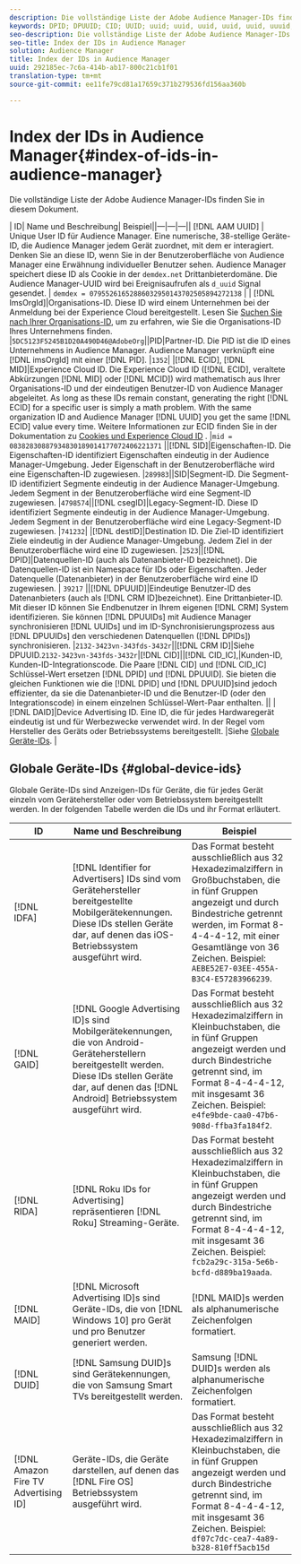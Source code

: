 ```yaml
---
description: Die vollständige Liste der Adobe Audience Manager-IDs finden Sie in diesem Dokument.
keywords: DPID; DPUUID; CID; UUID; uuid; uuid, uuid, uuid, uuid, uuuid, uuuid, uuid, uuuid, uuid, uuid, uuid, uuid, uuid, uuuid, uuuid, uuid
seo-description: Die vollständige Liste der Adobe Audience Manager-IDs finden Sie in diesem Dokument.
seo-title: Index der IDs in Audience Manager
solution: Audience Manager
title: Index der IDs in Audience Manager
uuid: 292185ec-7c6a-414b-ab17-800c21cb1f01
translation-type: tm+mt
source-git-commit: ee11fe79cd81a17659c371b279536fd156aa360b

---
```



# Index der IDs in Audience Manager{#index-of-ids-in-audience-manager}

Die vollständige Liste der Adobe Audience Manager-IDs finden Sie in diesem Dokument.

| ID| Name und Beschreibung| Beispiel||—|—|—|| [!DNL AAM UUID] | Unique User ID für Audience Manager. Eine numerische, 38-stellige Geräte-ID, die Audience Manager jedem Gerät zuordnet, mit dem er interagiert. Denken Sie an diese ID, wenn Sie in der Benutzeroberfläche von Audience Manager eine Erwähnung individueller Benutzer sehen. Audience Manager speichert diese ID als Cookie in der `demdex.net` Drittanbieterdomäne. Die Audience Manager-UUID wird bei Ereignisaufrufen als `d_uuid` Signal gesendet. | `demdex = 07955261652886032950143702505894272138` |
| [!DNL ImsOrgId]|Organisations-ID. Diese ID wird einem Unternehmen bei der Anmeldung bei der Experience Cloud bereitgestellt. Lesen Sie [Suchen Sie nach Ihrer Organisations-ID](https://docs.adobe.com/content/help/en/core-services/interface/manage-users-and-products/organizations.html#concept_EA8AEE5B02CF46ACBDAD6A8508646255), um zu erfahren, wie Sie die Organisations-ID Ihres Unternehmens finden. |`5DC5123F5245B1D20A490D46@AdobeOrg`||PID|Partner-ID. Die PID ist die ID eines Unternehmens in Audience Manager. Audience Manager verknüpft eine [!DNL imsOrgId] mit einer [!DNL PID]. |`1352`|
|[!DNL ECID], [!DNL MID]|Experience Cloud ID. Die Experience Cloud ID ([!DNL ECID], veraltete Abkürzungen [!DNL MID] oder [!DNL MCID]) wird mathematisch aus Ihrer Organisations-ID und der eindeutigen Benutzer-ID von Audience Manager abgeleitet. As long as these IDs remain constant, generating the right [!DNL ECID] for a specific user is simply a math problem. With the same organization ID and Audience Manager [!DNL UUID] you get the same [!DNL ECID] value every time. Weitere Informationen zur ECID finden Sie in der Dokumentation zu [Cookies und Experience Cloud ID](https://docs.adobe.com/content/help/en/id-service/using/intro/cookies.html) . |`mid = 08382830887934830189014177072406221371` ||[!DNL SID]|Eigenschaften-ID. Die Eigenschaften-ID identifiziert Eigenschaften eindeutig in der Audience Manager-Umgebung. Jeder Eigenschaft in der Benutzeroberfläche wird eine Eigenschaften-ID zugewiesen. |`289983`||SID|Segment-ID. Die Segment-ID identifiziert Segmente eindeutig in der Audience Manager-Umgebung. Jedem Segment in der Benutzeroberfläche wird eine Segment-ID zugewiesen. |`4798574`||[!DNL csegID]|Legacy-Segment-ID. Diese ID identifiziert Segmente eindeutig in der Audience Manager-Umgebung. Jedem Segment in der Benutzeroberfläche wird eine Legacy-Segment-ID zugewiesen. |`741232`|
|[!DNL destID]|Destination ID. Die Ziel-ID identifiziert Ziele eindeutig in der Audience Manager-Umgebung. Jedem Ziel in der Benutzeroberfläche wird eine ID zugewiesen. |`2523`||[!DNL DPID]|Datenquellen-ID (auch als Datenanbieter-ID bezeichnet). Die Datenquellen-ID ist ein Namespace für IDs oder Eigenschaften. Jeder Datenquelle (Datenanbieter) in der Benutzeroberfläche wird eine ID zugewiesen. | `39217` ||[!DNL DPUUID]|Eindeutige Benutzer-ID des Datenanbieters (auch als [!DNL CRM ID]bezeichnet). Eine Drittanbieter-ID. Mit dieser ID können Sie Endbenutzer in Ihrem eigenen [!DNL CRM] System identifizieren. Sie können [!DNL DPUUIDs] mit Audience Manager synchronisieren [!DNL UUIDs] und im ID-Synchronisierungsprozess aus [!DNL DPUUIDs] den verschiedenen Datenquellen ([!DNL DPIDs]) synchronisieren. |`2132-3423vn-343fds-3432r`||[!DNL CRM ID]|Siehe DPUUID.`2132-3423vn-343fds-3432r`|[!DNL CID]||[!DNL CID_IC],|Kunden-ID, Kunden-ID-Integrationscode. Die Paare [!DNL CID] und [!DNL CID_IC] Schlüssel-Wert ersetzen [!DNL DPID] und [!DNL DPUUID]. Sie bieten die gleichen Funktionen wie die [!DNL DPID] und [!DNL DPUUID]sind jedoch effizienter, da sie die Datenanbieter-ID und die Benutzer-ID (oder den Integrationscode) in einem einzelnen Schlüssel-Wert-Paar enthalten. ||
|[!DNL DAID]|Device Advertising ID. Eine ID, die für jedes Hardwaregerät eindeutig ist und für Werbezwecke verwendet wird. In der Regel vom Hersteller des Geräts oder Betriebssystems bereitgestellt. |Siehe [Globale Geräte-IDs](#global-device-ids). |

## Globale Geräte-IDs {#global-device-ids}

Globale Geräte-IDs sind Anzeigen-IDs für Geräte, die für jedes Gerät einzeln vom Gerätehersteller oder vom Betriebssystem bereitgestellt werden. In der folgenden Tabelle werden die IDs und ihr Format erläutert.

| ID | Name und Beschreibung | Beispiel  |
| ------------------------------------ | ------------------------------------------------------------------------------------------------------------------------------------------------------------------------------- | -------------------------------------------------------------------------------------------------------------------------------------------------------------------------------------------------------------------------- |
| [!DNL IDFA] | [!DNL Identifier for Advertisers] IDs sind vom Gerätehersteller bereitgestellte Mobilgerätekennungen. Diese IDs stellen Geräte dar, auf denen das iOS-Betriebssystem ausgeführt wird. | Das Format besteht ausschließlich aus 32 Hexadezimalziffern in Großbuchstaben, die in fünf Gruppen angezeigt und durch Bindestriche getrennt werden, im Format 8-4-4-4-12, mit einer Gesamtlänge von 36 Zeichen. Beispiel: `AEBE52E7-03EE-455A-B3C4-E57283966239`. |
| [!DNL GAID] | [!DNL Google Advertising ID]s sind Mobilgerätekennungen, die von Android-Geräteherstellern bereitgestellt werden. Diese IDs stellen Geräte dar, auf denen das [!DNL Android] Betriebssystem ausgeführt wird. | Das Format besteht ausschließlich aus 32 Hexadezimalziffern in Kleinbuchstaben, die in fünf Gruppen angezeigt werden und durch Bindestriche getrennt sind, im Format 8-4-4-4-12, mit insgesamt 36 Zeichen. Beispiel: `e4fe9bde-caa0-47b6-908d-ffba3fa184f2`. |
| [!DNL RIDA] | [!DNL Roku IDs for Advertising] repräsentieren [!DNL Roku] Streaming-Geräte. | Das Format besteht ausschließlich aus 32 Hexadezimalziffern in Kleinbuchstaben, die in fünf Gruppen angezeigt werden und durch Bindestriche getrennt sind, im Format 8-4-4-4-12, mit insgesamt 36 Zeichen. Beispiel: `fcb2a29c-315a-5e6b-bcfd-d889ba19aada`. |
| [!DNL MAID] | [!DNL Microsoft Advertising ID]s sind Geräte-IDs, die von [!DNL Windows 10] pro Gerät und pro Benutzer generiert werden. | [!DNL MAID]s werden als alphanumerische Zeichenfolgen formatiert. |
| [!DNL DUID] | [!DNL Samsung DUID]s sind Gerätekennungen, die von Samsung Smart TVs bereitgestellt werden. | Samsung [!DNL DUID]s werden als alphanumerische Zeichenfolgen formatiert. |
| [!DNL Amazon Fire TV Advertising ID] | Geräte-IDs, die Geräte darstellen, auf denen das [!DNL Fire OS] Betriebssystem ausgeführt wird. | Das Format besteht ausschließlich aus 32 Hexadezimalziffern in Kleinbuchstaben, die in fünf Gruppen angezeigt werden und durch Bindestriche getrennt sind, im Format 8-4-4-4-12, mit insgesamt 36 Zeichen. Beispiel: `df07c7dc-cea7-4a89-b328-810ff5acb15d` |
